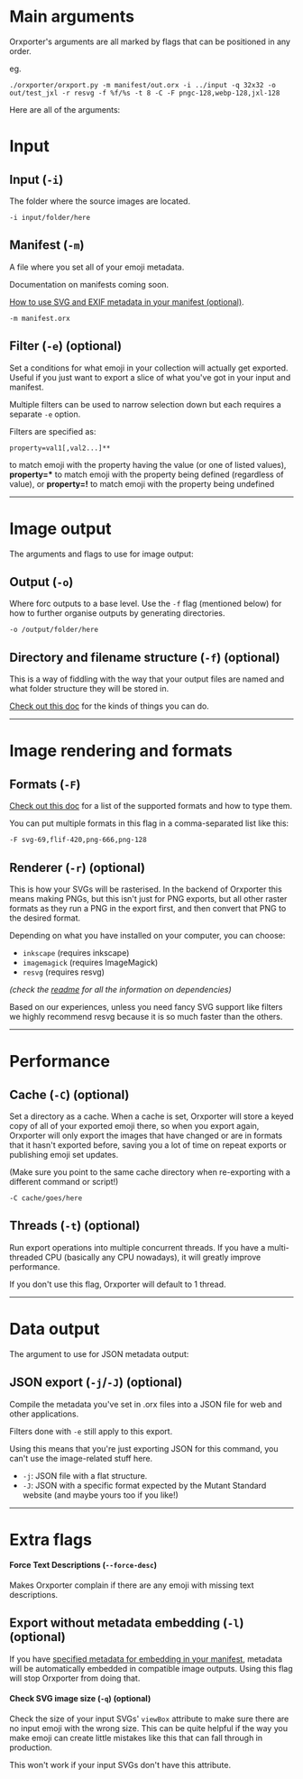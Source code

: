 
# Main arguments

Orxporter's arguments are all marked by flags that can be positioned in any order.

eg.

```
./orxporter/orxport.py -m manifest/out.orx -i ../input -q 32x32 -o out/test_jxl -r resvg -f %f/%s -t 8 -C -F pngc-128,webp-128,jxl-128

```

Here are all of the arguments:



# Input

## Input (`-i`)

The folder where the source images are located.

```
-i input/folder/here
```

## Manifest (`-m`)

A file where you set all of your emoji metadata.

Documentation on manifests coming soon.

[How to use SVG and EXIF metadata in your manifest (optional)](metadata.md).


```
-m manifest.orx
```

## Filter (`-e`) (optional)

Set a conditions for what emoji in your collection will actually get exported. Useful if you just want to export a slice of what you've got in your input and manifest.

Multiple filters can be used to narrow selection down but each requires a separate `-e` option.

Filters are specified as:

```
property=val1[,val2...]**

```


  to match emoji with the property having the value (or one of listed values),
  __property=*__ to match emoji with the property being defined (regardless of
  value), or **property=!** to match emoji with the property being undefined

---

# Image output

The arguments and flags to use for image output:


## Output (`-o`)

Where forc outputs to a base level. Use the `-f` flag (mentioned below) for how to further organise outputs by generating directories.

```
-o /output/folder/here
```


## Directory and filename structure (`-f`) (optional)

This is a way of fiddling with the way that your output files are named and what folder structure they will be stored in.

[Check out this doc](file_structure.md) for the kinds of things you can do.


----


# Image rendering and formats

## Formats (`-F`)

[Check out this doc](image_formats.md) for a list of the supported formats and how to type them.

You can put multiple formats in this flag in a comma-separated list like this:

````
-F svg-69,flif-420,png-666,png-128
````


## Renderer (`-r`) (optional)

This is how your SVGs will be rasterised. In the backend of Orxporter this means making PNGs, but this isn't just for PNG exports, but all other raster formats as they run a PNG in the export first, and then convert that PNG to the desired format. 

Depending on what you have installed on your computer, you can choose:

- `inkscape` (requires inkscape)
- `imagemagick` (requires ImageMagick)
- `resvg` (requires resvg)

*(check the [readme](../readme.md) for all the information on dependencies)*

Based on our experiences, unless you need fancy SVG support like filters we highly recommend resvg because it is so much faster than the others.


----


# Performance


## Cache (`-C`) (optional)

Set a directory as a cache. When a cache is set, Orxporter will store a keyed copy of all of your exported emoji there, so when you export again, Orxporter will only export the images that have changed or are in formats that it hasn't exported before, saving you a lot of time on repeat exports or publishing emoji set updates.

(Make sure you point to the same cache directory when re-exporting with a different command or script!)

```
-C cache/goes/here
```

## Threads (`-t`) (optional)

Run export operations into multiple concurrent threads. If you have a multi-threaded CPU (basically any CPU nowadays), it will greatly improve performance.

If you don't use this flag, Orxporter will default to 1 thread.


-----

# Data output

The argument to use for JSON metadata output:

## JSON export (`-j`/`-J`) (optional)

Compile the metadata you've set in .orx files into a JSON file for web and other applications.

Filters done with `-e` still apply to this export.

Using this means that you're just exporting JSON for this command, you can't use the image-related stuff here.

- `-j`: JSON file with a flat structure.
- `-J`: JSON with a specific format expected by the Mutant Standard website (and maybe yours too if you like!)


----


# Extra flags


#### Force Text Descriptions (`--force-desc`)

Makes Orxporter complain if there are any emoji with missing text descriptions.


## Export without metadata embedding (`-l`) (optional)

If you have [specified metadata for embedding in your manifest](metadata.md), metadata
will be automatically embedded in compatible image outputs.
Using this flag will stop Orxporter from doing that.


#### Check SVG image size (`-q`) (optional)

Check the size of your input SVGs' `viewBox` attribute to make sure there are no input emoji with the wrong size. This can be quite helpful if the way you make emoji can create little mistakes like this that can fall through in production.

This won't work if your input SVGs don't have this attribute.
